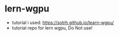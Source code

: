 # lern-wgpu
- tutorial i used: https://sotrh.github.io/learn-wgpu/
- tutorial repo for lern wgpu, Do Not use!

